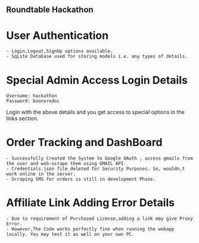 ## Roundtable Hackathon

# User Authentication
    - Login,Logout,SignUp options available.
    - SqLite Database used for storing models i.e. any types of details.

# Special Admin Access Login Details
    Username: hackathon
    Password: boonsredoc
   Login with the above details and you get access to special options in the links section.
  
# Order Tracking and DashBoard
    - Successfully Created the System to Google OAuth , access gmails from the user and web-scrape them using GMAIL API.
    - Credentials.json file deleted for Security Purposes. So, wouldn,t work online in the server.
    - Scraping SMS for orders is still in development Phase.
  
# Affiliate Link Adding Error Details
    - Due to requirement of Purchased License,adding a link may give Proxy Error. 
    - However,The Code works perfectly fine when running the webapp locally. You may test it as well on your own PC.
  
